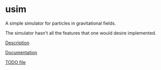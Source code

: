 # usim
A simple simulator for particles in gravitational fields.

The simulator hasn't all the features that one would desire implemented.

[Description](usim.txt)

[Documentation](doc.txt)

[TODO file](todo.txt)

